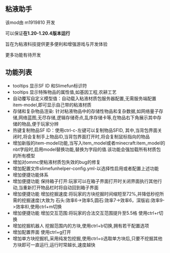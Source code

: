 ## 粘液助手

该mod由 m1919810 开发

可以保证**在1.20-1.20.4版本运行**

旨在为粘液科技提供更多便利和增强游戏与开发体验

更多功能有待开发

## 功能列表

- tooltips 显示SF ID 和Slimefun标识符
- tooltips 显示特殊物品的属性值,如基因工程,农耕工艺
- 自动覆写自定义模型值：自动载入粘液材质包服务器配置,无需服务端配置item-model,即可显示自己带的粘液材质
- 存储和复杂物品渲染: 针对粘液物品中的存储性物品和复杂数据,如网络量子存储,网络蓝图,无尽存储,逻辑存储奇点,乱序存储卡等,在物品右下角展示其中存储的物品,便于玩家分辨
- 热键复制物品SF ID：使用ctrl-c-左键可以复制物品SFID,
其中,当背包界面关闭时,将会复制手上物品ID,当背包界面打开时,将会复制鼠标指向的物品
- 增加新版的item-model功能,当写入item_model或者minecraft:item_model的nbt字段时,启用model替换功能,替换为字段的值.该功能会强加载所有材质包的所有模型
- 增加对ommc使粘液材质包失效的bug的修复
- 增加配置文件slimefunhelper-config.yml-以选择性启用或者配置上述功能
- 增加便捷功能体系
- 增加便捷功能 保持箱子打开:玩家可以在箱子界面打开时关闭界面执行其他行动,当重新打开物品栏时将自动回到箱子界面
- 增加便捷功能 增加挖掘速度:将玩家的方块挖掘时间缩短至72%,并降低秒挖所需的挖掘速度(大致为 石头:效率6->效率5,圆石:效率7->效率6，深版岩:效率9->效率8),使用ctrl+m切换
- 增加便捷功能 增加交互范围:将玩家的合法交互范围提升至5.5格 使用ctrl+r切换
- 增加挖掘机器人 挖掘范围内的方块,使用ctrl+b切换,拥有若干配置选项
- 增加配置界面 使用ctrl+g打开
- 增加单方块挖掘机,采用纯发包挖掘,使用ctrl+o选取单方块后,只要不挖掘其他方块即可一直运行,运行时常越长,速度越快